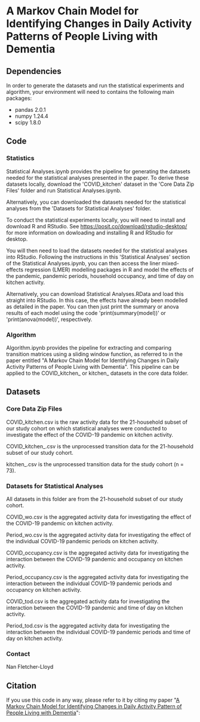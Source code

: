 # A Markov Chain Model for Identifying Changes in Daily Activity Patterns of People Living with Dementia

## Dependencies

In order to generate the datasets and run the statistical experiments and algorithm, your environment will need to contains the following main packages:

- pandas 2.0.1
- numpy 1.24.4
- scipy 1.8.0

## Code 

### Statistics

Statistical Analyses.ipynb provides the pipeline for generating the datasets needed for the statistical analyses presented in the paper. To derive these datasets locally, download the 'COVID_kitchen' dataset in the 'Core Data Zip Files' folder and run Statistical Analyses.ipynb. 

Alternatively, you can downloaded the datasets needed for the statistical analyses from the 'Datasets for Statistical Analyses' folder.

To conduct the statistical experiments locally, you will need to install and download R and RStudio. See https://posit.co/download/rstudio-desktop/ for more information on dowloading and installing R and RStudio for desktop. 

You will then need to load the datasets needed for the statistical analyses into RStudio. Following the instructions in this 'Statistical Analyses' section of the Statistical Analyses.ipynb, you can then access the liner mixed-effects regression (LMER) modelling packages in R and model the effects of the pandemic, pandemic periods, household occupancy, and time of day on kitchen activity. 

Alternatively, you can download Statistical Analyses.RData and load this straight into RStudio. In this case, the effects have already been modelled as detailed in the paper. You can then just print the summary or anova results of each model using the code 'print(summary(model))' or 'print(anova(model))', respectively.

### Algorithm

Algorithm.ipynb provides the pipeline for extracting and comparing transition matrices using a sliding window function, as referred to in the paper entitled "A Markov Chain Model for Identifying Changes in Daily Activity Patterns of People Living with Dementia". This pipeline can be applied to the COVID_kitchen_ or kitchen_ datasets in the core data folder.

## Datasets

### Core Data Zip Files 

COVID_kitchen.csv is the raw activity data for the 21-household subset of our study cohort on which statistical analyses were conducted to investigate the effect of the COVID-19 pandemic on kitchen activity.

COVID_kitchen_.csv is the unprocessed transition data for the 21-household subset of our study cohort.

kitchen_.csv is the unprocessed transition data for the study cohort (n = 73).

### Datasets for Statistical Analyses

All datasets in this folder are from the 21-household subset of our study cohort.

COVID_wo.csv is the aggregated activity data for investigating the effect of the COVID-19 pandemic on kitchen activity.

Period_wo.csv is the aggregated activity data for investigating the effect of the individual COVID-19 pandemic periods on kitchen activity.

COVID_occupancy.csv is the aggregated activity data for investigating the interaction between the COVID-19 pandemic and occupancy on kitchen activity.

Period_occupancy.csv is the aggregated activity data for investigating the interaction between the individual COVID-19 pandemic periods and occupancy on kitchen activity.

COVID_tod.csv is the aggregated activity data for investigating the interaction between the COVID-19 pandemic and time of day on kitchen activity.

Period_tod.csv is the aggregated activity data for investigating the interaction between the individual COVID-19 pandemic periods and time of day on kitchen activity.

### Contact

Nan Fletcher-Lloyd 

## Citation

If you use this code in any way, please refer to it by citing my paper "[A Markov Chain Model for Identifying Changes in Daily Activity Pattern of People Living with Dementia](https://ieeexplore.ieee.org/document/10171194)":
